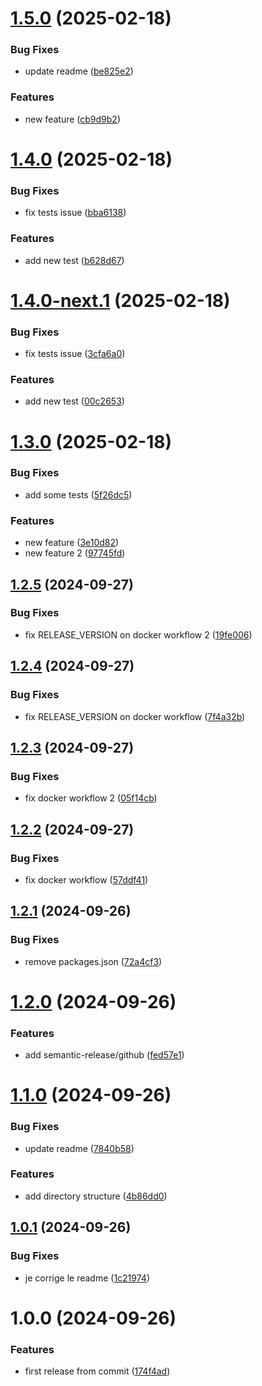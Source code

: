 # [1.5.0](https://github.com/aureliengiry/semantic-release-test/compare/v1.4.0...v1.5.0) (2025-02-18)


### Bug Fixes

* update readme ([be825e2](https://github.com/aureliengiry/semantic-release-test/commit/be825e25214afafd0ec31aa7802808e14ac33e05))


### Features

* new feature ([cb9d9b2](https://github.com/aureliengiry/semantic-release-test/commit/cb9d9b2fc23a13ee86810c7b040c7ff76124d202))

# [1.4.0](https://github.com/aureliengiry/semantic-release-test/compare/v1.3.0...v1.4.0) (2025-02-18)


### Bug Fixes

* fix tests issue ([bba6138](https://github.com/aureliengiry/semantic-release-test/commit/bba61387aafd60a2edf6c592d6171cd10f29b5cd))


### Features

* add new test ([b628d67](https://github.com/aureliengiry/semantic-release-test/commit/b628d67322cca280888c55b1209b081b1bec3d6d))

# [1.4.0-next.1](https://github.com/aureliengiry/semantic-release-test/compare/v1.3.0...v1.4.0-next.1) (2025-02-18)


### Bug Fixes

* fix tests issue ([3cfa6a0](https://github.com/aureliengiry/semantic-release-test/commit/3cfa6a063b52556a511bb92783bd06a8c2efcd5c))


### Features

* add new test ([00c2653](https://github.com/aureliengiry/semantic-release-test/commit/00c26538992e80a2a78dd498ae5b5e900bba0de8))

# [1.3.0](https://github.com/aureliengiry/semantic-release-test/compare/v1.2.5...v1.3.0) (2025-02-18)


### Bug Fixes

* add some tests ([5f26dc5](https://github.com/aureliengiry/semantic-release-test/commit/5f26dc55831aaafa89c34519bdbcdf8b2b2371a9))


### Features

* new feature ([3e10d82](https://github.com/aureliengiry/semantic-release-test/commit/3e10d8292b8527f516a496cb73e1b578776c16a9))
* new feature 2 ([97745fd](https://github.com/aureliengiry/semantic-release-test/commit/97745fdf650946ae146907a5de8cdb80ee81dceb))

## [1.2.5](https://github.com/aureliengiry/semantic-release-test/compare/v1.2.4...v1.2.5) (2024-09-27)


### Bug Fixes

* fix RELEASE_VERSION on docker workflow 2 ([19fe006](https://github.com/aureliengiry/semantic-release-test/commit/19fe006236cb3ed639a3a1df80be2f284d03cfc5))

## [1.2.4](https://github.com/aureliengiry/semantic-release-test/compare/v1.2.3...v1.2.4) (2024-09-27)


### Bug Fixes

* fix RELEASE_VERSION on docker workflow ([7f4a32b](https://github.com/aureliengiry/semantic-release-test/commit/7f4a32b68c5c232bbb6ab3cc01dc1fb529610b8c))

## [1.2.3](https://github.com/aureliengiry/semantic-release-test/compare/v1.2.2...v1.2.3) (2024-09-27)


### Bug Fixes

* fix docker workflow 2 ([05f14cb](https://github.com/aureliengiry/semantic-release-test/commit/05f14cbbdfd32fcb9ae6b121114a4afddc78200a))

## [1.2.2](https://github.com/aureliengiry/semantic-release-test/compare/v1.2.1...v1.2.2) (2024-09-27)


### Bug Fixes

* fix docker workflow ([57ddf41](https://github.com/aureliengiry/semantic-release-test/commit/57ddf418720407cf9a701f1c3579aa95c63456dc))

## [1.2.1](https://github.com/aureliengiry/semantic-release-test/compare/v1.2.0...v1.2.1) (2024-09-26)


### Bug Fixes

* remove packages.json ([72a4cf3](https://github.com/aureliengiry/semantic-release-test/commit/72a4cf323b836bbd54a4cd00ce9efeffb2966e3d))

# [1.2.0](https://github.com/aureliengiry/semantic-release-test/compare/v1.1.0...v1.2.0) (2024-09-26)


### Features

* add semantic-release/github ([fed57e1](https://github.com/aureliengiry/semantic-release-test/commit/fed57e126dcd4971c446d2df864bae447031a7b9))

# [1.1.0](https://github.com/aureliengiry/semantic-release-test/compare/v1.0.1...v1.1.0) (2024-09-26)


### Bug Fixes

* update readme ([7840b58](https://github.com/aureliengiry/semantic-release-test/commit/7840b58f1eec029ea10a1fd6eeda5caffc0499a6))


### Features

* add directory structure ([4b86dd0](https://github.com/aureliengiry/semantic-release-test/commit/4b86dd018c6f4615adfb987e92c65400247ed05e))

## [1.0.1](https://github.com/aureliengiry/semantic-release-test/compare/v1.0.0...v1.0.1) (2024-09-26)


### Bug Fixes

* je corrige le readme ([1c21974](https://github.com/aureliengiry/semantic-release-test/commit/1c219749a95af17c8dc1d6ba209ac007aad3f569))

# 1.0.0 (2024-09-26)


### Features

* first release from commit ([174f4ad](https://github.com/aureliengiry/semantic-release-test/commit/174f4ad2d69d0ea88c14210f1e13463196fdc8de))

